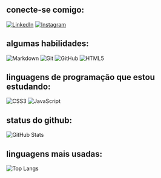 ## conecte-se comigo:
[![LinkedIn](https://img.shields.io/badge/LinkedIn-000?style=for-the-badge&logo=linkedin&logoColor=0E76A8)](https://www.linkedin.com/in/giovannagomes5746/)
[![Instagram](https://img.shields.io/badge/Instagram-000?style=for-the-badge&logo=instagram)](https://www.instagram.com/gionanagomes/)

## algumas habilidades:
![Markdown](https://img.shields.io/badge/Markdown-000?style=for-the-badge&logo=markdown)
![Git](https://img.shields.io/badge/Git-000?style=for-the-badge&logo=git)
![GitHub](https://img.shields.io/badge/GitHub-000?style=for-the-badge&logo=github)
![HTML5](https://img.shields.io/badge/HTML5-000?style=for-the-badge&logo=html5)

## linguagens de programação que estou estudando:
![CSS3](https://img.shields.io/badge/CSS3-000?style=for-the-badge&logo=css3&logoColor=264CE4)
![JavaScript](https://img.shields.io/badge/JavaScript-000?style=for-the-badge&logo=javascript)

## status do github:
![GitHub Stats](https://github-readme-stats.vercel.app/api?username=gionanagomes&theme=transparent&bg_color=BEE0DF&border_color=6AC09D&show_icons=true&icon_color=6AC09D&title_color=08AEA4&text_color=FFF)

## linguagens mais usadas:
![Top Langs](https://github-readme-stats-git-masterrstaa-rickstaa.vercel.app/api/top-langs/?username=gionanagomes&bg_color=BEE0DF&border_color=6AC09D&title_color=08AEA4&text_color=FFF)

